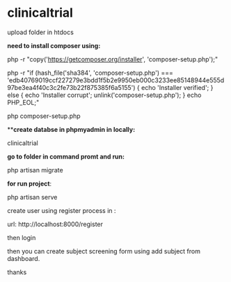# clinicaltrial


upload folder in htdocs


**need to install composer using:**

php -r "copy('https://getcomposer.org/installer', 'composer-setup.php');"

php -r "if (hash_file('sha384', 'composer-setup.php') === 'edb40769019ccf227279e3bdd1f5b2e9950eb000c3233ee85148944e555d97be3ea4f40c3c2fe73b22f875385f6a5155') { echo 'Installer verified'; } else { echo 'Installer corrupt'; unlink('composer-setup.php'); } echo PHP_EOL;"

php composer-setup.php



****create databse in phpmyadmin in locally:**  

clinicaltrial


**go to folder in command promt and run:**

php artisan migrate


**for run project**: 

php artisan serve


create user using register process in :

url: http://localhost:8000/register

then login

then you can create subject screening form using add subject from dashboard.

thanks




    

